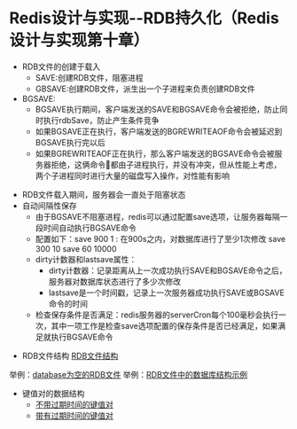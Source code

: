 # Redis设计与实现--RDB持久化（Redis设计与实现第十章）

* RDB文件的创建于载入
    - SAVE:创建RDB文件，阻塞进程
    - GBSAVE:创建RDB文件，派生出一个子进程来负责创建RDB文件
* BGSAVE:
    - BGSAVE执行期间，客户端发送的SAVE和BGSAVE命令会被拒绝，防止同时执行rdbSave，防止产生条件竞争
    - 如果BGSAVE正在执行，客户端发送的BGREWRITEAOF命令会被延迟到BGSAVE执行完以后
    - 如果BGREWRITEAOF正在执行，那么客户端发送的BGSAVE命令会被服务器拒绝，这俩命令都由子进程执行，并没有冲突，但从性能上考虑，两个子进程同时进行大量的磁盘写入操作，对性能有影响
- RDB文件载入期间，服务器会一直处于阻塞状态
- 自动间隔性保存
    - 由于BGSAVE不阻塞进程，redis可以通过配置save选项，让服务器每隔一段时间自动执行BGSAVE命令
    - 配置如下：save 900 1  : 在900s之内，对数据库进行了至少1次修改
      save 300 10
      save 60 10000
    - dirty计数器和lastsave属性：
        - dirty计数器：记录距离从上一次成功执行SAVE和BGSAVE命令之后，服务器对数据库状态进行了多少次修改
        - lastsave是一个时间戳，记录上一次服务器成功执行SAVE或BGSAVE命令的时间
    - 检查保存条件是否满足：redis服务器的serverCron每个100毫秒会执行一次，其中一项工作是检查save选项配置的保存条件是否已经满足，如果满足就执行BGSAVE命令
* RDB文件结构 [RDB文件结构](/images/redis/RDB文件结构.png)

举例：[database为空的RDB文件](/images/redis/database为空的RDB文件.png)
举例：[RDB文件中的数据库结构示例](/images/redis/RDB文件中的数据库结构示例.png)

* 键值对的数据结构
    - [不带过期时间的键值对](/images/redis/不带过期时间的键值对.png)
    - [带有过期时间的键值对](/images/redis/带有过期时间的键值对.png)
